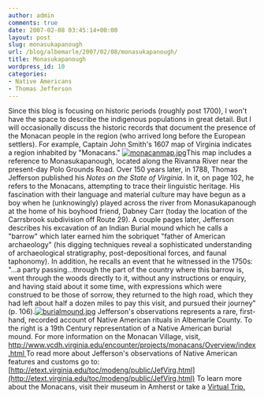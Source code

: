 ```yaml
---
author: admin
comments: true
date: 2007-02-08 03:45:14+00:00
layout: post
slug: monasukapanough
url: /blog/albemarle/2007/02/08/monasukapanough/
title: Monasukapanough
wordpress_id: 10
categories:
- Native Americans
- Thomas Jefferson
---
```


Since this blog is focusing on historic periods (roughly post 1700), I won't have the space to describe the indigenous populations in great detail. But I will occasionally discuss the historic records that document the presence of the Monacan people in the region (who arrived long before the European settlers). For example, Captain John Smith's 1607 map of Virginia indicates a region inhabited by "Monacans." [![monacanmap.jpg](http://www.locohistory.org/blog/wp-content/uploads/2007/02/monacanmap.thumbnail.jpg)](http://www.locohistory.org/blog/2007/02/07/monasukapanough/monacanmapjpg/)This map includes a reference to Monasukapanough, located along the Rivanna River near the present-day Polo Grounds Road. Over 150 years later, in 1788, Thomas Jefferson published his _Notes on the State of Virginia_. In it, on page 102, he refers to the Monacans, attempting to trace their linguistic heritage. His fascination with their language and material culture may have begun as a boy when he (unknowingly) played across the river from Monasukapanough at the home of his boyhood friend, Dabney Carr (today the location of the Carrsbrook subdivision off Route 29). A couple pages later, Jefferson describes his excavation of an Indian Burial mound which he calls a "barrow" which later earned him the sobriquet "father of American archaeology" (his digging techniques reveal a sophisticated understanding of archaeological stratigraphy, post-depositional forces, and faunal taphonomy). In addition, he recalls an event that he witnessed in the 1750s: "...a party passing...through the part of the country where this barrow is, went through the woods directly to it, without any instructions or enquiry, and having staid about it some time, with expressions which were construed to be those of sorrow, they returned to the high road, which they had left about half a dozen miles to pay this visit, and pursued their journey" (p. 106).[![burialmound.jpg](http://www.locohistory.org/blog/wp-content/uploads/2007/02/burialmound.thumbnail.jpg)](http://www.locohistory.org/blog/2007/02/07/monasukapanough/burialmoundjpg/)  Jefferson's observations represents a rare, first-hand, recorded account of Native American rituals in Albemarle County. To the right is a 19th Century representation of a Native American burial mound.
For more information on the Monacan Village, visit, [http://www.vcdh.virginia.edu/encounter/projects/monacans/Overview/index.html
](http://www.vcdh.virginia.edu/encounter/projects/monacans/Overview/index.html
)To read more about Jefferson's observations of Native American features and customs go to: [http://etext.virginia.edu/toc/modeng/public/JefVirg.html](http://etext.virginia.edu/toc/modeng/public/JefVirg.html)
To learn more about the Monacans, visit their museum in Amherst or take a [Virtual Trip.](http://www.monacannation.com/museum.shtml)
